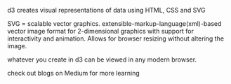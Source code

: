 d3
creates visual representations of data using HTML, CSS and SVG

SVG = scalable vector graphics.  extensible-markup-language(xml)-based vector image format for 2-dimensional graphics with support for interactivity and animation.  Allows for browser resizing without altering the image.

whatever you create in d3 can be viewed in any modern browser.

check out blogs on Medium for more learning

